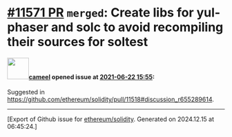 # [\#11571 PR](https://github.com/ethereum/solidity/pull/11571) `merged`: Create libs for yul-phaser and solc to avoid recompiling their sources for soltest

#### <img src="https://avatars.githubusercontent.com/u/137030?v=4" width="50">[cameel](https://github.com/cameel) opened issue at [2021-06-22 15:55](https://github.com/ethereum/solidity/pull/11571):

Suggested in https://github.com/ethereum/solidity/pull/11518#discussion_r655289614.




-------------------------------------------------------------------------------



[Export of Github issue for [ethereum/solidity](https://github.com/ethereum/solidity). Generated on 2024.12.15 at 06:45:24.]
